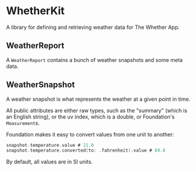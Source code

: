 # WhetherKit

A library for defining and retrieving weather data for The Whether App.

## WeatherReport

A `WeatherReport` contains a bunch of weather snapshots and some meta data.

## WeatherSnapshot

A weather snapshot is what represents the weather at a given point in time.

All public attributes are either raw types, such as the "summary" (which is an English string),
or the uv index, which is a double, or Foundation's `Measurement`s.

Foundation makes it easy to convert values from one unit to another:

```swift
snapshot.temperature.value # 21.0
snapshot.temperature.converted(to: .fahrenheit).value # 69.8
```

By default, all values are in SI units.
